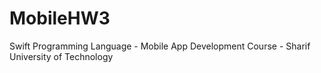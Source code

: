 # MobileHW3
Swift Programming Language - Mobile App Development Course - Sharif University of Technology
